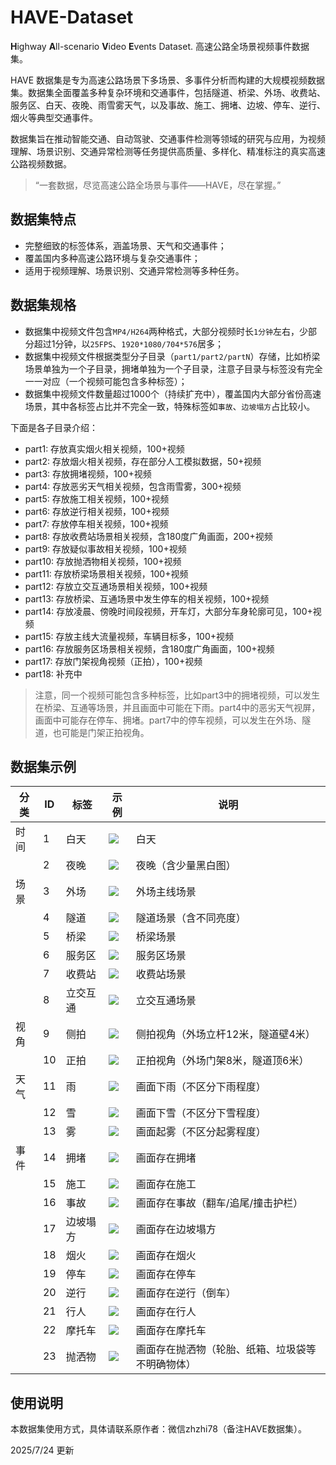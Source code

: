# HAVE-Dataset
**H**ighway **A**ll-scenario **V**ideo **E**vents Dataset. 高速公路全场景视频事件数据集。

HAVE 数据集是专为高速公路场景下多场景、多事件分析而构建的大规模视频数据集。数据集全面覆盖多种复杂环境和交通事件，包括隧道、桥梁、外场、收费站、服务区、白天、夜晚、雨雪雾天气，以及事故、施工、拥堵、边坡、停车、逆行、烟火等典型交通事件。

数据集旨在推动智能交通、自动驾驶、交通事件检测等领域的研究与应用，为视频理解、场景识别、交通异常检测等任务提供高质量、多样化、精准标注的真实高速公路视频数据。

> “一套数据，尽览高速公路全场景与事件——HAVE，尽在掌握。”

## 数据集特点
- 完整细致的标签体系，涵盖场景、天气和交通事件；
- 覆盖国内多种高速公路环境与复杂交通事件；
- 适用于视频理解、场景识别、交通异常检测等多种任务。

## 数据集规格
- 数据集中视频文件包含`MP4/H264`两种格式，大部分视频时长`1分钟`左右，少部分超过1分钟，以`25FPS`、`1920*1080/704*576`居多；
- 数据集中视频文件根据类型分子目录（`part1/part2/partN`）存储，比如桥梁场景单独为一个子目录，拥堵单独为一个子目录，注意子目录与标签没有完全一一对应（一个视频可能包含多种标签）；
- 数据集中视频文件数量超过1000个（持续扩充中），覆盖国内大部分省份高速场景，其中各标签占比并不完全一致，特殊标签如`事故`、`边坡塌方`占比较小。

下面是各子目录介绍：
- part1: 存放真实烟火相关视频，100+视频
- part2: 存放烟火相关视频，存在部分人工模拟数据，50+视频
- part3: 存放拥堵视频，100+视频
- part4: 存放恶劣天气相关视频，包含雨雪雾，300+视频
- part5: 存放施工相关视频，100+视频
- part6: 存放逆行相关视频，100+视频
- part7: 存放停车相关视频，100+视频
- part8: 存放收费站场景相关视频，含180度广角画面，200+视频
- part9: 存放疑似事故相关视频，100+视频
- part10: 存放抛洒物相关视频，100+视频
- part11: 存放桥梁场景相关视频，100+视频
- part12: 存放立交互通场景相关视频，100+视频
- part13: 存放桥梁、互通场景中发生停车的相关视频，100+视频
- part14: 存放凌晨、傍晚时间段视频，开车灯，大部分车身轮廓可见，100+视频
- part15: 存放主线大流量视频，车辆目标多，100+视频
- part16: 存放服务区场景相关视频，含180度广角画面，100+视频
- part17: 存放门架视角视频（正拍），100+视频
- part18: 补充中

> 注意，同一个视频可能包含多种标签，比如part3中的拥堵视频，可以发生在桥梁、互通等场景，并且画面中可能在下雨。part4中的恶劣天气视屏，画面中可能存在停车、拥堵。part7中的停车视频，可以发生在外场、隧道，也可能是门架正拍视角。

## 数据集示例
| 分类 | ID | 标签 | 示例 | 说明 |
| --- | --- | --- | --- | --- |
| 时间 | 1 | 白天 | ![](./docs/1.png) | 白天 |
| | 2 | 夜晚 | ![](./docs/2.png) | 夜晚（含少量黑白图） |
| 场景 | 3 | 外场 | ![](./docs/3.png) | 外场主线场景 |
| | 4 | 隧道 | ![](./docs/4.png) | 隧道场景（含不同亮度） |
| | 5 | 桥梁 | ![](./docs/5.png) | 桥梁场景 |
| | 6 | 服务区 | ![](./docs/6.png) | 服务区场景 |
| | 7 | 收费站 | ![](./docs/7.png) | 收费站场景 |
| | 8 | 立交互通 | ![](./docs/8.png) | 立交互通场景 |
| 视角 | 9 | 侧拍 | ![](./docs/9.png) | 侧拍视角（外场立杆12米，隧道壁4米） |
| | 10 | 正拍 | ![](./docs/10.png) | 正拍视角（外场门架8米，隧道顶6米） |
| 天气 | 11 | 雨 | ![](./docs/11.png) | 画面下雨（不区分下雨程度） |
| | 12 | 雪 | ![](./docs/12.png) | 画面下雪（不区分下雪程度） |
| | 13 | 雾 | ![](./docs/13.png) | 画面起雾（不区分起雾程度） |
| 事件 | 14 | 拥堵 | ![](./docs/14.png) | 画面存在拥堵 |
| | 15 | 施工 | ![](./docs/15.png) | 画面存在施工 |
| | 16 | 事故 | ![](./docs/16.png) | 画面存在事故（翻车/追尾/撞击护栏） |
| | 17 | 边坡塌方 | ![](./docs/17.png) | 画面存在边坡塌方 |
| | 18 | 烟火 | ![](./docs/18.png) | 画面存在烟火 |
| | 19 | 停车 | ![](./docs/19.png) | 画面存在停车 |
| | 20 | 逆行 | ![](./docs/20.png) | 画面存在逆行（倒车） |
| | 21 | 行人 | ![](./docs/21.png) | 画面存在行人 |
| | 22 | 摩托车 | ![](./docs/22.png) | 画面存在摩托车 |
| | 23 | 抛洒物 | ![](./docs/23.png) | 画面存在抛洒物（轮胎、纸箱、垃圾袋等不明确物体） |

## 使用说明
本数据集使用方式，具体请联系原作者：微信zhzhi78（备注HAVE数据集）。

2025/7/24 更新